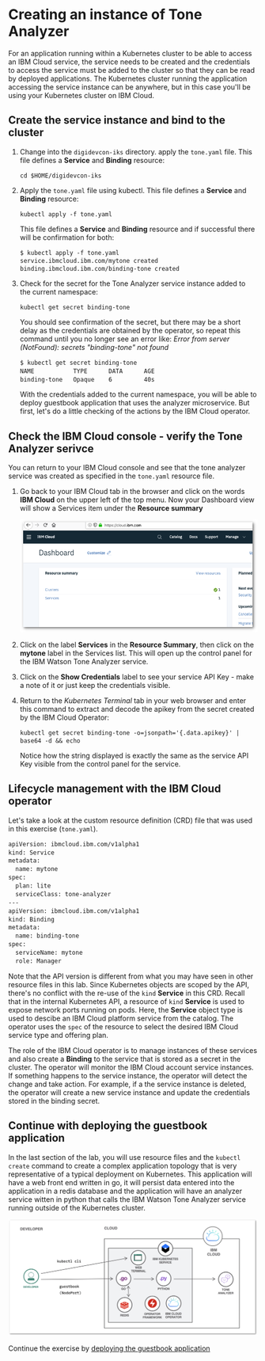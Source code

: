 # Creating an instance of Tone Analyzer

For an application running within a Kubernetes cluster to be able to access an IBM Cloud service, the service needs to be created and the credentials to access the service must be added to the cluster so that they can be read by deployed applications. The Kubernetes cluster running the application accessing the service instance can be anywhere, but in this case you'll be using your Kubernetes cluster on IBM Cloud.

## Create the service instance and bind to the cluster

1. Change into the `digidevcon-iks` directory. apply the `tone.yaml` file. This file defines a **Service** and **Binding** resource:

    ```console
    cd $HOME/digidevcon-iks
    ```

1. Apply the `tone.yaml` file using kubectl. This file defines a **Service** and **Binding** resource:

    ```text
    kubectl apply -f tone.yaml
    ```

    This file defines a **Service** and **Binding** resource and if successful there will be confirmation for both:

    ```console
    $ kubectl apply -f tone.yaml
    service.ibmcloud.ibm.com/mytone created
    binding.ibmcloud.ibm.com/binding-tone created
    ```

1. Check for the secret for the Tone Analyzer service instance added to the current namespace:

    ```text
    kubectl get secret binding-tone
    ```

    You should see confirmation of the secret, but there may be a short delay as the credentials are obtained by the operator, so repeat this command until you no longer see an error like: *Error from server (NotFound): secrets "binding-tone" not found*

    ```bash
    $ kubectl get secret binding-tone
    NAME           TYPE      DATA      AGE
    binding-tone   Opaque    6         40s
    ```

    With the credentials added to the current namespace, you will be able to deploy guestbook application that uses the analyzer microservice. But first, let's do a little checking of the actions by the IBM Cloud operator.

## Check the IBM Cloud console - verify the Tone Analyzer serivce

You can return to your IBM Cloud console and see that the tone analyzer service was created as specified in the `tone.yaml` resource file.

1. Go back to your IBM Cloud tab in the browser and click on the words **IBM Cloud** on the upper left of the top menu. Now your Dashboard view will show a Services item under the **Resource summary**

    ![Updated Cloud Dashboard](../assets/assets/updated-cloud-dashboard.png)

1. Click on the label **Services** in the **Resource Summary**, then click on the **mytone** label in the Services list. This will open up the control panel for the IBM Watson Tone Analyzer service.

1. Click on the **Show Credentials** label to see your service API Key - make a note of it or just keep the credentials visible.

1. Return to the *Kubernetes Terminal* tab in your web browser and enter this command to extract and decode the apikey from the secret created by the IBM Cloud Operator:

    ```text
    kubectl get secret binding-tone -o=jsonpath='{.data.apikey}' | base64 -d && echo
    ```

    Notice how the string displayed is exactly the same as the service API Key visible from the control panel for the service.

## Lifecycle management with the IBM Cloud operator

Let's take a look at the custom resource definition (CRD) file that was used in this exercise (`tone.yaml`).

```bash
apiVersion: ibmcloud.ibm.com/v1alpha1
kind: Service
metadata:
  name: mytone
spec:
  plan: lite
  serviceClass: tone-analyzer
---
apiVersion: ibmcloud.ibm.com/v1alpha1
kind: Binding
metadata:
  name: binding-tone
spec:
  serviceName: mytone
  role: Manager
```

Note that the API version is different from what you may have seen in other resource files in this lab. Since Kubernetes objects are scoped by the API, there's no conflict with the re-use of the `kind` **Service** in this CRD. Recall that in the internal Kubernetes API, a resource of `kind` **Service** is used to expose network ports running on pods. Here, the **Service** object type is used to descibe an IBM Cloud platform service from the catalog. The operator uses the `spec` of the resource to select the desired IBM Cloud service type and offering plan.

The role of the IBM Cloud operator is to manage instances of these services and also create a **Binding** to the service that is stored as a secret in the cluster.
The operator will monitor the IBM Cloud account service instances. If something happens to the service instance, the operator will detect the change and take action. For example, if a the service instance is deleted, the operator will create a new service instance and update the credentials stored in the binding secret.

## Continue with deploying the guestbook application

In the last section of the lab, you will use resource files and the `kubectl create` command to create a complex application topology that is very representative of a typical deployment on Kubernetes. This application will have a web front end written in go, it will persist data entered into the application in a redis database and the application will have an analyzer service witten in python that calls the IBM Watson Tone Analyzer service running outside of the Kubernetes cluster.

![Guestbook Application Topology](../assets/assets/guestbook-topology.png)

Continue the exercise by [deploying the guestbook application](../exercise-5/README.md)
